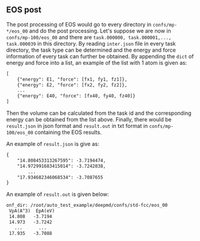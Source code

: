 ## EOS post

The post processing of EOS would go to every directory in `confs/mp-*/eos_00` and do the post processing. Let's suppose we are now in `confs/mp-100/eos_00` and there are `task.000000, task.000001,..., task.000039` in this directory. By reading `inter.json` file in every task directory, the task type can be determined and the energy and force information of every task can further be obtained. By appending the `dict` of energy and force into a list, an example of the list with 1 atom is given as:
```txt
[
    {"energy": E1, "force": [fx1, fy1, fz1]},
    {"energy": E2, "force": [fx2, fy2, fz2]},
    ...
    {"energy": E40, "force": [fx40, fy40, fz40]}
]
```
Then the volume can be calculated from the task id and the corresponding energy can be obtained from the list above. Finally, there would be `result.json` in json format and `result.out` in txt format in `confs/mp-100/eos_00` containing the EOS results.

An example of `result.json` is give as:
```txt
{
    "14.808453313267595": -3.7194474,
    "14.972991683415014": -3.7242038,
        ...
    "17.934682346068534": -3.7087655
}
```

An example of `result.out` is given below:

```txt
onf_dir: /root/auto_test_example/deepmd/confs/std-fcc/eos_00
 VpA(A^3)  EpA(eV)
 14.808   -3.7194
 14.973   -3.7242
   ...      ...
 17.935   -3.7088
```
